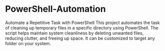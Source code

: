 # PowerShell-Automation
Automate a Repetitive Task with PowerShell This project automates the task of cleaning up temporary files in a specific directory using PowerShell. The script helps maintain system cleanliness by deleting unwanted files, reducing clutter, and freeing up space. It can be customized to target any folder on your system.
